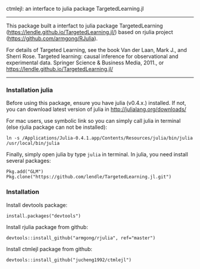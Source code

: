 ctmlejl: an interface to julia package TargetedLearning.jl


--------------------------

This package built a interfact to julia package TargetedLearning (https://lendle.github.io/TargetedLearning.jl/) based on rjulia project (https://github.com/armgong/RJulia).

For details of Targeted Learning, see the book Van der Laan, Mark J., and Sherri Rose. Targeted learning: causal inference for observational and experimental data. Springer Science & Business Media, 2011., or https://lendle.github.io/TargetedLearning.jl/


--------------------------
### Installation julia

Before using this package, ensure you have julia (v0.4.x.) installed. If not, you can download latest version of julia in http://julialang.org/downloads/

For mac users, use symbolic link so you can simply call julia in terminal (else rjulia package can not be installed):

```
ln -s /Applications/Julia-0.4.1.app/Contents/Resources/julia/bin/julia /usr/local/bin/julia

```

Finally, simply open julia by type `julia` in terminal. In julia, you need install several packages:

```
Pkg.add("GLM")
Pkg.clone("https://github.com/lendle/TargetedLearning.jl.git")
```


### Installation

Install devtools package:

```
install.packages("devtools")
```

Install rjulia package from github:
```
devtools::install_github("armgong/rjulia", ref="master")
```


Install ctmlejl package from github:
```
devtools::install_github("jucheng1992/ctmlejl")
```